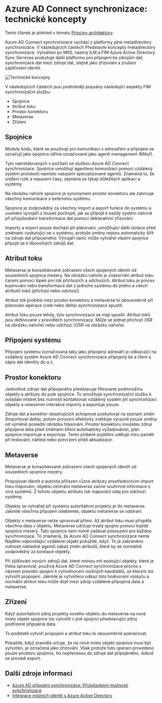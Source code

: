 <properties
    pageTitle="Azure AD Connect synchronizace: technické koncepty | Microsoft Azure"
    description="Tento článek vysvětluje technické koncepcí Azure AD Connect synchronizace."
    services="active-directory"
    documentationCenter=""
    authors="markusvi"
    manager="femila"
    editor=""/>

<tags
    ms.service="active-directory"
    ms.workload="identity"
    ms.tgt_pltfrm="na"
    ms.devlang="na"
    ms.topic="article"
    ms.date="10/10/2016"
    ms.author="markusvi;andkjell"/>


# <a name="azure-ad-connect-sync-technical-concepts"></a>Azure AD Connect synchronizace: technické koncepty
Tento článek je přehled v tématu [Principy architektury](active-directory-aadconnectsync-technical-concepts.md).

Azure AD Connect synchronizace vychází z platformy plné metadirectory synchronizace.
V následujících částech Představte koncepty metadirectory synchronizace.
Vytváření po MIIS, nástroj ILM a FIM Azure Active Directory Sync Services poskytuje další platformu pro připojení ke zdrojům dat, synchronizace dat mezi zdroje dat, stejně jako zřizování a zrušení zajišťování identit.

![Technické koncepty](./media/active-directory-aadconnectsync-technical-concepts/scenario.png)

V následujících částech jsou podrobněji popsány následující aspekty FIM synchronizační službu:

- Spojnice
- Atribut toku
- Prostor konektoru
- Metaverse
- Zřízení

## <a name="connector"></a>Spojnice

Moduly kódu, které se používají pro komunikaci s adresářem a připojení se označují jako spojnice (dříve označované jako agenti management (MAs)).

Tyto nainstalovaných v počítači se službou Azure AD Connect synchronizace.
Spojnice umožňují agentless komunikaci pomocí vzdálený systém protokolů namísto nasazení specializované agentů. Znamená to, že snížení rizik a nasazení časy, zejména se týkají důležitých aplikací a systémy.

Na obrázku nahoře spojnice je synonymem prostor konektoru ale zahrnuje všechny komunikace s externímu systému.

Spojnice je zodpovědný za všechny import a export funkce do systému a uvolnění vývojáři z museli pochopit, jak se připojit k každý systém nativně při přizpůsobení transformace dat pomocí deklarativní zřizování.

Importy a export pouze dochází při plánování, umožňující další izolace před změnami vyskytující se v systému, protože změny nejsou automaticky šířit na zdroje dat připojeného. Vývojáři navíc může vytvářet vlastní spojnice připojit se k libovolných zdrojů dat.

## <a name="attribute-flow"></a>Atribut toku

Metaverse je konsolidované zobrazení všech spojených identit od sousedních spojnice mezery. Na obrázku nahoře je znázorněn atribut toku čarami pomocí šipek pro tok příchozích a odchozích. Atribut toku je proces kopírování nebo transformace dat z jednoho systému do jiného a všech atributů toků (příchozí nebo odchozí).

Atribut tok probíhá mezi prostor konektoru a metaverse bi obousměrně při plánování operace (celé nebo delta) synchronizace spustit.

Atribut toku pouze tehdy, tyto synchronizace se mají spustit. Atribut toků jsou definované v pravidlech synchronizace. Může se jednat příchozí (ISR na obrázku nahoře) nebo odchozí (OSR na obrázku nahoře).

## <a name="connected-system"></a>Připojení systému

Připojení systému (označovaná taky jako připojený adresář) je odkazující na vzdálený systém Azure AD Connect synchronizace připojený ke a čtení a zápis dat identity do a z.

## <a name="connector-space"></a>Prostor konektoru

Jednotlivé zdroje dat připojeného představuje filtrované podmnožinu objekty a atributy do pole spojnice.
To umožňuje synchronizační službu k ovládání místně bez nutnosti kontaktovat vzdálený systém při synchronizaci objekty a omezením interakce importy a exportuje pouze.

Zdroje dat a konektor obsahujících schopnost poskytovat na seznam změn (Importovat delta), potom provozní efektivity zvětšuje výrazně pouze změny od výměně poslední obrázku hlasování. Prostor konektoru insulates zdroji připojená data před změnami šíření automaticky vyžadováním, plán spojnice importuje a exportuje. Tento přidané pojištění uděluje míru paměti při testování, náhled nebo potvrzení příští aktualizace.

## <a name="metaverse"></a>Metaverse

Metaverse je konsolidované zobrazení všech spojených identit od sousedních spojnice mezery.

Propojovat identit a autorita přiřazen různé atributy prostřednictvím import toku mapování, objektu centrální metaverse začne souhrnné informace z více systémů. Z tohoto objektu atributu tok mapování údaj pro odchozí systémy.

Objekty se vytvářejí při systému autoritativní projekty je do metaverse. Jakmile všechna připojení odeberete, objektu metaverse se odstraní.

Objekty v metaverse nelze upravovat přímo. Až atribut toku musí přispěla všechna data v objektu. Metaverse udržuje trvalý spojnic pomocí každé spojnice mezery. Tato spojnice není nutné zadávat posouzení pro každou synchronizace. To znamená, že Azure AD Connect synchronizace nemá Najděte odpovídající vzdálené objekt pokaždé, když. To je zabráněno nutnosti nákladné agentů zákaz změn atributů, které by se normálně zodpovědný za korelace objekty.

Při zjišťování nových zdrojů dat, které mohou mít existující objekty, které je třeba spravovat, používá Azure AD Connect synchronizace proces s názvem pravidlo spojení k vyhodnocení možných kandidátů, se kterým lze vytvořit propojení.
Jakmile je vytvořeno odkaz toto hodnocení výskytu a normální atribut toku může dojít mezi zdroji vzdálené připojená data a metaverse.

## <a name="provisioning"></a>Zřízení

Když autoritativní zdroj projekty nového objektu do metaverse na nové místo objekt spojnice lze vytvořit v jiné spojnici představující zdroj podřízené připojená data.

To podstatě vytvoří propojení a atribut toku bi obousměrně pokračovat.

Pokaždé, když pravidla určuje, že na nové místo objekt spojnice musí být vytvořen, je označená jako zřizování. Však protože tuto operaci provedeno pouze prostoru spojnice, ho nepřenesou do zdroje dat připojeného, dokud se provádí export.

## <a name="additional-resources"></a>Další zdroje informací

* [Azure AD připojení synchronizace: Přizpůsobení možností synchronizace](active-directory-aadconnectsync-whatis.md)
* [Integrace místních identit s Azure Active Directory](active-directory-aadconnect.md)

<!--Image references-->
[1]: ./media/active-directory-aadsync-technical-concepts/ic750598.png
